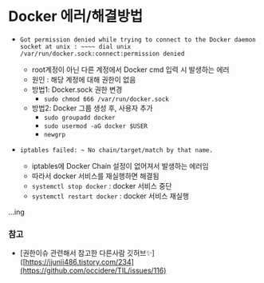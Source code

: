 # Docker 에러/해결방법

+ `Got permission denied while trying to connect to the Docker daemon socket at unix : ~~~~ dial unix /var/run/docker.sock:connect:permission denied`
   + root계정이 아닌 다른 계정에서 Docker cmd 입력 시 발생하는 에러
   + 원인 : 해당 계정에 대해 권한이 없음
   + 방법1: Docker.sock 권한 변경
      + `sudo chmod 666 /var/run/docker.sock`
   + 방법2: Docker 그룹 생성 후, 사용자 추가
      + `sudo groupadd docker`
      + `sudo usermod -aG docker $USER`
      + `newgrp`

+ `iptables failed: ~ No chain/target/match by that name.`
   + iptables에 Docker Chain 설정이 없어져서 발생하는 에러임
   + 따라서 docker 서비스를 재실행하면 해결됨
   + `systemctl stop docker` : docker 서비스 중단
   + `systemctl restart docker` : docker 서비스 재실행


...ing


### 참고
+ [권한이슈 관련해서 참고한 다른사람 깃허브✨]([https://jjunii486.tistory.com/234](https://github.com/occidere/TIL/issues/116)

